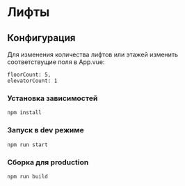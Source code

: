 # Лифты

## Конфигурация

Для изменения количества лифтов или этажей изменить соответствущие поля в App.vue:

```
floorCount: 5,
elevatorCount: 1
```

### Установка зависимостей

```
npm install
```

### Запуск в dev режиме

```
npm run start
```

### Сборка для production

```
npm run build
```
